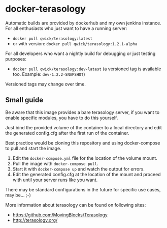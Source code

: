 # docker-terasology

Automatic builds are provided by dockerhub and my own jenkins instance.
For all enthusiasts who just want to have a running server:
- `docker pull qwick/terasology:latest`
- or with version: `docker pull qwick/terasology:1.2.1-alpha`

For all developers who want a nightly build for debugging or just testing purposes:
- `docker pull qwick/terasology:dev-latest` (a versioned tag is available too. Example: `dev-1.2.2-SNAPSHOT`)

Versioned tags may change over time.

## Small guide

Be aware that this image provides a bare terasology server, if you want to enable specific modules, you have to do this yourself.

Just bind the provided volume of the container to a local directory and edit the generated config.cfg after the first run of the container.

Best practice would be cloning this repository and using docker-compose to pull and start the image.
  1. Edit the ```docker-compose.yml``` file for the location of the volume mount.
  2. Pull the image with ```docker-compose pull```.
  3. Start it with ```docker-compose up``` and watch the output for errors.
  4. Edit the generated config.cfg at the location of the mount and proceed with  until your server runs like you want.

There may be standard configurations in the future for specific use cases, may be... ;-)

More information about terasology can be found on following sites:
* https://github.com/MovingBlocks/Terasology
* http://terasology.org/
